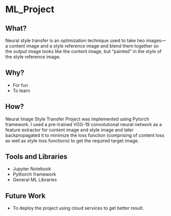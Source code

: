 # ML_Project
## What?
Neural style transfer is an optimization technique used to take two images—a content image and a style reference image and blend them together so the output image looks like the content image, but “painted” in the style of the style reference image.
## Why?
- For fun
- To learn
## How?
Neural Image Style Transfer Project was implemented using Pytorch framework. I used a pre-trained VGG-19 convolutional neural network as a feature extractor for content image and style image and later backpropagated it to minimize the loss function (comprising of content loss as well as style loss functions) to get the required target image.
## Tools and Libraries
- Jupyter Notebook
- Pythorch framework
- General ML Libraries
## Future Work
- To deploy the project using cloud services to get better result.
